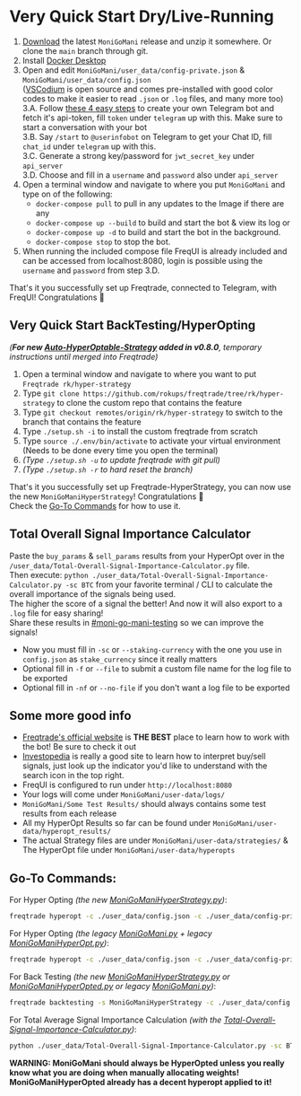# Very Quick Start Dry/Live-Running
1) [Download](https://github.com/Rikj000/MoniGoMani/releases) the latest `MoniGoMani` release and unzip it somewhere. Or clone the `main` branch through git.
2) Install [Docker Desktop](https://www.docker.com/get-started)
3) Open and edit `MoniGoMani/user_data/config-private.json` & `MoniGoMani/user_data/config.json`   
([VSCodium](https://vscodium.com/) is open source and comes pre-installed with good color codes to make it easier to read `.json` or `.log` files, and many more too)   
    3.A. Follow [these 4 easy steps](https://www.siteguarding.com/en/how-to-get-telegram-bot-api-token) to create your own Telegram bot and fetch it's api-token, fill `token` under `telegram` up with this. Make sure to start a conversation with your bot   
    3.B. Say `/start` to `@userinfobot` on Telegram to get your Chat ID, fill `chat_id` under `telegram` up with this.   
    3.C. Generate a strong key/password for `jwt_secret_key` under `api_server`   
    3.D. Choose and fill in a `username` and `password` also under `api_server`   
4) Open a terminal window and navigate to where you put `MoniGoMani` and type on of the following:   
    - `docker-compose pull` to pull in any updates to the Image if there are any
    - `docker-compose up --build` to build and start the bot & view its log or   
    - `docker-compose up -d`  to build and start the bot in the background.   
    - `docker-compose stop` to stop the bot.   
5) When running the included compose file FreqUI is already included and can be accessed from localhost:8080, 
   login is possible using the `username` and `password` from step 3.D.

That's it you successfully set up Freqtrade, connected to Telegram, with FreqUI! Congratulations :partying_face:   

## Very Quick Start BackTesting/HyperOpting   
*(**For new [Auto-HyperOptable-Strategy](https://github.com/freqtrade/freqtrade/pull/4596) added in v0.8.0**, temporary instructions until merged into Freqtrade)*   
1) Open a terminal window and navigate to where you want to put `Freqtrade rk/hyper-strategy`
2) Type `git clone https://github.com/rokups/freqtrade/tree/rk/hyper-strategy` to clone the custom repo that contains the feature   
3) Type `git checkout remotes/origin/rk/hyper-strategy` to switch to the branch that contains the feature   
4) Type `./setup.sh -i` to install the custom freqtrade from scratch   
5) Type `source ./.env/bin/activate` to activate your virtual environment (Needs to be done every time you open the terminal)   
6) *(Type `./setup.sh -u` to update freqtrade with git pull)*   
7) *(Type `./setup.sh -r` to hard reset the branch)*   

That's it you successfully set up Freqtrade-HyperStrategy, you can now use the new `MoniGoManiHyperStrategy`! Congratulations :partying_face:   
Check the [Go-To Commands](https://github.com/Rikj000/MoniGoMani/blob/main/VERYQUICKSTART.md#go-to-commands) for how to use it.   

## Total Overall Signal Importance Calculator
Paste the `buy_params` & `sell_params` results from your HyperOpt over in the `/user_data/Total-Overall-Signal-Importance-Calculator.py` file.   
Then execute: `python ./user_data/Total-Overall-Signal-Importance-Calculator.py -sc BTC` from your favorite terminal / CLI to calculate the overall importance of the signals being used.   
The higher the score of a signal the better! And now it will also export to a `.log` file for easy sharing!  
Share these results in [#moni-go-mani-testing](https://discord.gg/xFZ9bB6vEz) so we can improve the signals!   
   
- Now you must fill in `-sc` or `--staking-currency` with the one you use in `config.json` as `stake_currency` since it really matters
- Optional fill in `-f` or `--file` to submit a custom file name for the log file to be exported
- Optional fill in `-nf` or `--no-file` if you don't want a log file to be exported   
   
## Some more good info
- [Freqtrade's official website](https://www.freqtrade.io/en/latest/) is **THE BEST** place to learn how to work with the bot! Be sure to check it out
- [Investopedia](https://www.investopedia.com/) is really a good site to learn how to interpret buy/sell signals, just look up the indicator you'd like to understand with the search icon in the top right.
- FreqUI is configured to run under `http://localhost:8080`   
- Your logs will come under `MoniGoMani/user-data/logs/`   
- `MoniGoMani/Some Test Results/` should always contains some test results from each release   
- All my HyperOpt Results so far can be found under `MoniGoMani/user-data/hyperopt_results/`   
- The actual Strategy files are under `MoniGoMani/user-data/strategies/` & The HyperOpt file under `MoniGoMani/user-data/hyperopts`   

## Go-To Commands:
For Hyper Opting *(the new [MoniGoManiHyperStrategy.py](https://github.com/Rikj000/MoniGoMani/blob/main/user_data/strategies/MoniGoManiHyperStrategy.py))*:
```bash
freqtrade hyperopt -c ./user_data/config.json -c ./user_data/config-private.json --hyperopt-loss SortinoHyperOptLossDaily --spaces all -s MoniGoManiHyperStrategy -e 1000 --timerange 20210101-20210316
```
For Hyper Opting *(the legacy [MoniGoMani.py](https://github.com/Rikj000/MoniGoMani/blob/main/user_data/strategies/MoniGoMani.py) + legacy [MoniGoManiHyperOpt.py](https://github.com/Rikj000/MoniGoMani/blob/main/user_data/hyperopts/MoniGoManiHyperOpt.py))*:
```bash
freqtrade hyperopt -c ./user_data/config.json -c ./user_data/config-private.json --hyperopt-loss SortinoHyperOptLossDaily --spaces all --hyperopt MoniGoManiHyperOpt -s MoniGoMani -e 1000 --timerange 20210101-20210316
```
For Back Testing *(the new [MoniGoManiHyperStrategy.py](https://github.com/Rikj000/MoniGoMani/blob/main/user_data/strategies/MoniGoManiHyperStrategy.py) or [MoniGoManiHyperOpted.py](https://github.com/Rikj000/MoniGoMani/blob/main/user_data/strategies/MoniGoManiHyperOpted.py) or legacy [MoniGoMani.py](https://github.com/Rikj000/MoniGoMani/blob/main/user_data/strategies/MoniGoMani.py))*:
```bash
freqtrade backtesting -s MoniGoManiHyperStrategy -c ./user_data/config.json -c ./user_data/config-private.json --timerange 20210101-20210316
```
For Total Average Signal Importance Calculation *(with the [Total-Overall-Signal-Importance-Calculator.py](https://github.com/Rikj000/MoniGoMani/blob/main/user_data/Total-Overall-Signal-Importance-Calculator.py))*:
```bash
python ./user_data/Total-Overall-Signal-Importance-Calculator.py -sc BTC
```

**WARNING: MoniGoMani should always be HyperOpted unless you really know what you are doing when manually allocating weights!**   
**MoniGoManiHyperOpted already has a decent hyperopt applied to it!**   